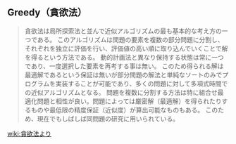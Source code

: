 ## Greedy（貪欲法）

> 貪欲法は局所探索法と並んで近似アルゴリズムの最も基本的な考え方の一つである。
> このアルゴリズムは問題の要素を複数の部分問題に分割し、それぞれを独立に評価を行い、評価値の高い順に取り込んでいくことで解を得るという方法である。
> 動的計画法と異なり保持する状態は常に一つであり、一度選択した要素を再考する事は無い。
> このため得られる解は最適解であるという保証は無いが部分問題の解法と単純なソートのみでプログラムを実装することが可能であり、多くの問題に対して多項式時間での近似アルゴリズムとなる。
> 問題を複数に分割する方法は特に組合せ最適化問題と相性が良い。問題によっては厳密解（最適解）を得られたりするものや最低限の精度保証（近似度）が算出可能なものもある。
> このため、現在でもしばしば同問題の研究に用いられている。

[wiki:貪欲法より](https://ja.wikipedia.org/wiki/%E8%B2%AA%E6%AC%B2%E6%B3%95)
